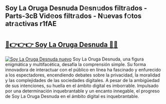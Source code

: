## Soy La Oruga Desnuda D𝚎sn𝚞dos filtr𝚊dos - Parts-3cB Vid𝚎os filtr𝚊dos - N𝚞evas f𝚘tos atr𝚊ctivas r1fAE

# <h2><a href="http://mb3pc1i.tromn.icu/?c=Soy+La+Oruga+Desnuda">🔗👉👉👉 Soy La Oruga Desnuda 🔗🔗</a></h2>

[![Soy La Oruga Desnuda nuevo](https://i.imgur.com/pEAQMta.gif)](http://mb3pc1i.tromn.icu/?c=Soy+La+Oruga+Desnuda)
Soy La Oruga Desnuda, una figura enigmática y multifacética, desafía la comprensión simple. Su forma innovadora de interactuar con el público en línea ha fascinado y enfurecido a los espectadores, encendiendo debates sobre la privacidad, la moralidad y las complejidades de las sociedades digitales. A pesar de la ambigüedad de sus intenciones, su huella en el ámbito digital es imborrable. Impulsado por una determinación inquebrantable y un encanto innegable, el progreso de Soy La Oruga Desnuda en el ámbito digital es inquebrantable.
